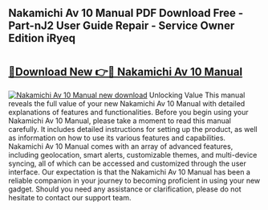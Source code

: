 ## Nakamichi Av 10 Manual PDF Download Free - Part-nJ2 User Guide Repair - Service Owner Edition iRyeq

# <h2><a href="http://cf24871.oget.top/?id=Nakamichi+Av+10+Manual">🔗Download New 👉🔴 Nakamichi Av 10 Manual</a></h2>

[![Nakamichi Av 10 Manual new download](https://i.imgur.com/5g1atiW.png)](http://cf24871.oget.top/?id=Nakamichi+Av+10+Manual)
Unlocking Value This manual reveals the full value of your new Nakamichi Av 10 Manual with detailed explanations of features and functionalities. Before you begin using your Nakamichi Av 10 Manual, please take a moment to read this manual carefully. It includes detailed instructions for setting up the product, as well as information on how to use its various features and capabilities. Nakamichi Av 10 Manual comes with an array of advanced features, including geolocation, smart alerts, customizable themes, and multi-device syncing, all of which can be accessed and customized through the user interface. Our expectation is that the Nakamichi Av 10 Manual has been a reliable companion in your journey to becoming proficient in using your new gadget. Should you need any assistance or clarification, please do not hesitate to contact our support team.
